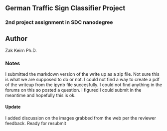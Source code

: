 ## German Traffic Sign Classifier Project 
### 2nd project assignment in SDC nanodegree
## Author
Zak Keirn Ph.D.
### Notes
I submitted the markdown version of the write up as a zip file. Not sure this is what we are supposed to do or not. I could not find a way to create a pdf of the writeup from the ipynb file succesfully.  I could not find anything in the forums on this so posted a question. I figured I could submit in the meantime and hopefully this is ok. 
#### Update
I added discussion on the images grabbed from the web per the reviewer feedback. Ready for resubmit
